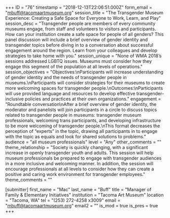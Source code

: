 +++
ID = "76"
timestamp = "2018-12-13T22:06:51.000Z"
form_email = "mbuff@tacomaartmuseum.org"
session_title = "The Transgender Museum Experience: Creating a Safe Space for Everyone to Work, Learn, and Play"
session_desc = "Transgender people are members of every community museums engage, from staff and volunteers to visitors and participants. How can your institution create a safe space for people of all genders? This panel discussion will include a brief overview of gender identity and transgender topics before diving in to a conversation about successful engagement around the region. Learn from your colleagues and develop strategies to take home with you."
session_unique = "None of WMA 2018’s sessions addressed LGBTQ issues. Museums must consider how they engage this segment of the population at all levels of operations."
session_objectives = "Objectives:\nParticipants will increase understanding of gender identity and the needs of transgender people in museums.\nParticipants will consider strategies for their museums to create more welcoming spaces for transgender people.\nOutcomes:\nParticipants will use provided language and resources to develop effective transgender-inclusive policies and practices at their own organizations."
engagement = "Roundtable conversation\nAfter a brief overview of gender identity, the moderator and panelists will join participants in a circle to discuss topics related to transgender people in museums: transgender museum professionals, welcoming trans participants, and developing infrastructure to be more welcoming of transgender people.\nThis format decreases the perception of “experts” in the topic, drawing all participants in to engage with the topic as equals and look for shared solutions to problems."
audience = "all museum professionals"
level = "Any"
other_comments = ""
theme_relationship = "Society is quickly changing, with a significant increase in openly transgender youth and adults. This session will help museum professionals be prepared to engage with transgender audiences in a more inclusive and welcoming manner. In addition, the session will encourage professionals at all levels to consider how they can create a positive and caring work environment for transgender employees."
theme_comments = ""

[submitter]
first_name = "Mac"
last_name = "Buff"
title = "Manager of Family & Elementary Initiatives"
institution = "Tacoma Art Museum"
location = "Tacoma, WA"
tel = "(253) 272-4258 x3009"
email = "mbuff@tacomaartmuseum.org"
email2 = ""
is_mod = true
is_pres = true
+++
